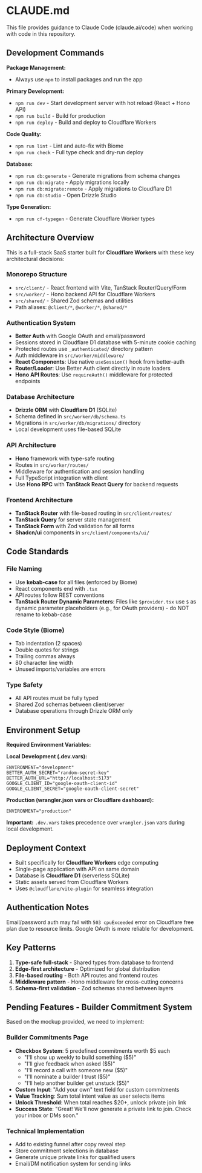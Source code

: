 # CLAUDE.md

This file provides guidance to Claude Code (claude.ai/code) when working with code in this repository.

## Development Commands

**Package Management:**
- Always use `npm` to install packages and run the app

**Primary Development:**
- `npm run dev` - Start development server with hot reload (React + Hono API)
- `npm run build` - Build for production
- `npm run deploy` - Build and deploy to Cloudflare Workers

**Code Quality:**
- `npm run lint` - Lint and auto-fix with Biome
- `npm run check` - Full type check and dry-run deploy

**Database:**
- `npm run db:generate` - Generate migrations from schema changes
- `npm run db:migrate` - Apply migrations locally
- `npm run db:migrate:remote` - Apply migrations to Cloudflare D1
- `npm run db:studio` - Open Drizzle Studio

**Type Generation:**
- `npm run cf-typegen` - Generate Cloudflare Worker types

## Architecture Overview

This is a full-stack SaaS starter built for **Cloudflare Workers** with these key architectural decisions:

### Monorepo Structure
- `src/client/` - React frontend with Vite, TanStack Router/Query/Form
- `src/worker/` - Hono backend API for Cloudflare Workers
- `src/shared/` - Shared Zod schemas and utilities
- Path aliases: `@client/*`, `@worker/*`, `@shared/*`

### Authentication System
- **Better Auth** with Google OAuth and email/password
- Sessions stored in Cloudflare D1 database with 5-minute cookie caching
- Protected routes use `_authenticated/` directory pattern
- Auth middleware in `src/worker/middleware/`
- **React Components**: Use native `useSession()` hook from better-auth
- **Router/Loader**: Use Better Auth client directly in route loaders
- **Hono API Routes**: Use `requireAuth()` middleware for protected endpoints

### Database Architecture
- **Drizzle ORM** with **Cloudflare D1** (SQLite)
- Schema defined in `src/worker/db/schema.ts`
- Migrations in `src/worker/db/migrations/` directory
- Local development uses file-based SQLite

### API Architecture
- **Hono** framework with type-safe routing
- Routes in `src/worker/routes/`
- Middleware for authentication and session handling
- Full TypeScript integration with client
- Use **Hono RPC** with **TanStack React Query** for backend requests

### Frontend Architecture
- **TanStack Router** with file-based routing in `src/client/routes/`
- **TanStack Query** for server state management
- **TanStack Form** with Zod validation for all forms
- **Shadcn/ui** components in `src/client/components/ui/`

## Code Standards

### File Naming
- Use **kebab-case** for all files (enforced by Biome)
- React components end with `.tsx`
- API routes follow REST conventions
- **TanStack Router Dynamic Parameters**: Files like `$provider.tsx` use `$` as dynamic parameter placeholders (e.g., for OAuth providers) - do NOT rename to kebab-case

### Code Style (Biome)
- Tab indentation (2 spaces)
- Double quotes for strings
- Trailing commas always
- 80 character line width
- Unused imports/variables are errors

### Type Safety
- All API routes must be fully typed
- Shared Zod schemas between client/server
- Database operations through Drizzle ORM only

## Environment Setup

**Required Environment Variables:**

**Local Development (.dev.vars):**
```
ENVIRONMENT="development"
BETTER_AUTH_SECRET="random-secret-key"
BETTER_AUTH_URL="http://localhost:5173"
GOOGLE_CLIENT_ID="google-oauth-client-id"
GOOGLE_CLIENT_SECRET="google-oauth-client-secret"
```

**Production (wrangler.json vars or Cloudflare dashboard):**
```
ENVIRONMENT="production"
```

**Important:** `.dev.vars` takes precedence over `wrangler.json` vars during local development.

## Deployment Context

- Built specifically for **Cloudflare Workers** edge computing
- Single-page application with API on same domain
- Database is **Cloudflare D1** (serverless SQLite)
- Static assets served from Cloudflare Workers
- Uses `@cloudflare/vite-plugin` for seamless integration

## Authentication Notes

Email/password auth may fail with `503 cpuExceeded` error on Cloudflare free plan due to resource limits. Google OAuth is more reliable for development.

## Key Patterns

1. **Type-safe full-stack** - Shared types from database to frontend
2. **Edge-first architecture** - Optimized for global distribution
3. **File-based routing** - Both API routes and frontend routes
4. **Middleware pattern** - Hono middleware for cross-cutting concerns
5. **Schema-first validation** - Zod schemas shared between layers

## Pending Features - Builder Commitment System

Based on the mockup provided, we need to implement:

### Builder Commitments Page
- **Checkbox System**: 5 predefined commitments worth $5 each
  - "I'll show up weekly to build something ($5)"
  - "I'll give feedback when asked ($5)"
  - "I'll record a call with someone new ($5)"
  - "I'll nominate a builder I trust ($5)"
  - "I'll help another builder get unstuck ($5)"
- **Custom Input**: "Add your own" text field for custom commitments
- **Value Tracking**: Sum total intent value as user selects items
- **Unlock Threshold**: When total reaches $20+, unlock private join link
- **Success State**: "Great! We'll now generate a private link to join. Check your inbox or DMs soon."

### Technical Implementation
- Add to existing funnel after copy reveal step
- Store commitment selections in database
- Generate unique private links for qualified users
- Email/DM notification system for sending links
